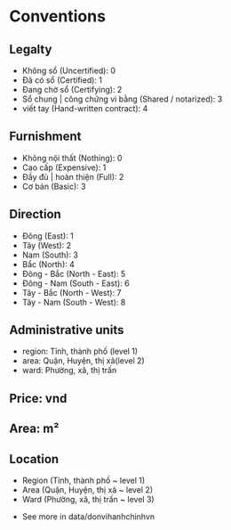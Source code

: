 # Conventions
## Legalty
- Không sổ (Uncertified): 0
- Đã có sổ (Certified): 1
- Đang chờ sổ (Certifying): 2
- Sổ chung | công chứng vi bằng (Shared / notarized): 3
- viết tay (Hand-written contract): 4

## Furnishment
- Không nội thất (Nothing): 0
- Cao cấp (Expensive): 1
- Đầy đủ | hoàn thiện (Full): 2
- Cơ bản (Basic): 3

## Direction
- Đông (East): 1
- Tây (West): 2
- Nam (South): 3
- Bắc (North): 4
- Đông - Bắc (North - East): 5
- Đông - Nam (South - East): 6
- Tây - Bắc (North - West): 7
- Tây - Nam (South - West): 8

## Administrative units
- region: Tỉnh, thành phố (level 1)
- area: Quận, Huyện, thị xã(level 2)
- ward: Phường, xã, thị trấn 

## Price: vnd
## Area: m²
## Location
- Region (Tỉnh, thành phố ~ level 1)
- Area (Quận, Huyện, thị xã ~ level 2)
- Ward (Phường, xã, thị trấn ~ level 3)
* See more in data/donvihanhchinhvn